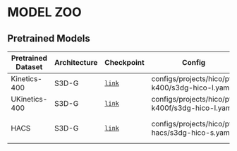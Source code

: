 # MODEL ZOO

## Pretrained Models
|Pretrained Dataset |  Architecture| Checkpoint | Config                                         | HMDB51/FT | HMDB51/LFT | UCF101/FT | UCF101/LFT|      Comments     |
| ------------------|------------------|------------------|------------------|------------------|------------------|------------------|------------------|------------------|   
| Kinetics-400      |    S3D-G                     | [`link`]() | configs/projects/hico/pt-k400/s3dg-hico-l.yaml  |  56.3%  |   52.3%    |     83.2%      |  75.7%  |   |
| UKinetics-400     |  S3D-G                       | [`link`]() | configs/projects/hico/pt-k400f/s3dg-hico-l.yaml |  60.4%  |   57.6%    |     83.6%      |  77.9%  |  |
|   HACS            |    S3D-G                     | [`link`]() | configs/projects/hico/pt-hacs/s3dg-hico-s.yaml  |  51.8%  |   41.6%    |     77.6%      |  67.6%  | For ablation studies  |
